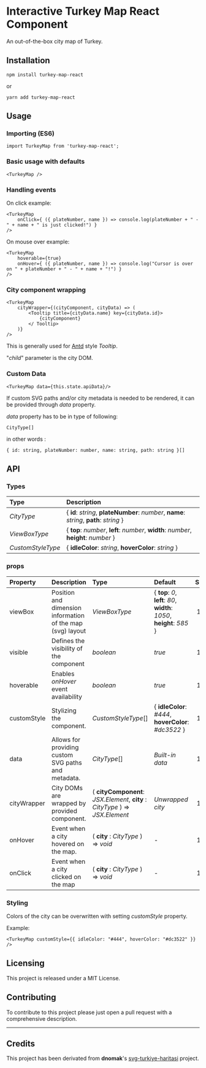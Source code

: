 # Interactive Turkey Map React Component

An out-of-the-box city map of Turkey.

## Installation

```
npm install turkey-map-react
```

or

```
yarn add turkey-map-react
```

## Usage

### Importing (ES6)

```
import TurkeyMap from 'turkey-map-react';
```

### Basic usage with defaults
```
<TurkeyMap />
```

### Handling events
On click example:
```
<TurkeyMap 
    onClick={ ({ plateNumber, name }) => console.log(plateNumber + " - " + name + " is just clicked!") } 
/>
```

On mouse over example:
```
<TurkeyMap 
    hoverable={true}
    onHover={ ({ plateNumber, name }) => console.log("Cursor is over on " + plateNumber + " - " + name + "!") } 
/>
```
### City component wrapping
```
<TurkeyMap
    cityWrapper={(cityComponent, cityData) => ( 
        <Tooltip title={cityData.name} key={cityData.id}> 
            {cityComponent} 
        </ Tooltip> 
    )}
/>
```
This is generally used for [Antd](https://ant.design/components/tooltip/) style *Tooltip*. 

"*child*" parameter is the city DOM.

### Custom Data
```
<TurkeyMap data={this.state.apiData}/>
```
If custom SVG paths and/or city metadata is needed to be rendered, it can be provided through *data* property.

*data* property has to be in type of following:
```
CityType[] 
```
in other words : 
```
{ id: string, plateNumber: number, name: string, path: string }[]
```

## API

### Types
| Type              | Description                                                                             |
| :---------------- | :-------------------------------------------------------------------------------------- |
| *CityType*        | { **id**: *string*, **plateNumber**: *number*, **name**: *string*, **path**: *string* } |
| *ViewBoxType*     | { **top**: *number*, **left**: *number*, **width**: *number*, **height**: *number* }    |
| *CustomStyleType* | { **idleColor**: *string*, **hoverColor**: *string* }                                   |

### props

| Property    | Description                                                | Type                                                                         | Default                                                                | Since |
| :---------- | :--------------------------------------------------------- | :--------------------------------------------------------------------------- | :--------------------------------------------------------------------- | ----: |
| viewBox     | Position and dimension information of the map (svg) layout | *ViewBoxType*                                                                | { **top**: *0*, **left**: *80*, **width**: *1050*, **height**: *585* } | 1.0.0 |
| visible     | Defines the visibility of the component                    | *boolean*                                                                    | *true*                                                                 | 1.0.0 |
| hoverable   | Enables *onHover* event availability                       | *boolean*                                                                    | *true*                                                                 | 1.0.0 |
| customStyle | Stylizing the component.                                   | *CustomStyleType*[]                                                          | { **idleColor**: *#444*, **hoverColor**: *#dc3522* }                   | 1.0.0 |
| data        | Allows for providing custom SVG paths and metadata.        | *CityType*[]                                                                 | *Built-in data*                                                        | 1.0.0 |
| cityWrapper | City DOMs are wrapped by provided component.               | ( **cityComponent**: *JSX.Element*, **city** : *CityType* ) => *JSX.Element* | *Unwrapped city*                                                       | 1.0.0 |
| onHover     | Event when a city hovered on the map.                      | ( **city** : *CityType* ) => *void*                                          | -                                                                      | 1.0.0 |
| onClick     | Event when a city clicked on the map                       | ( **city** : *CityType* ) => *void*                                          | -                                                                      | 1.0.0 |

### Styling
Colors of the city can be overwritten with setting *customStyle* property.

Example:
```
<TurkeyMap customStyle={{ idleColor: "#444", hoverColor: "#dc3522" }} />
```

## Licensing
This project is released under a MIT License.

## Contributing
To contribute to this project please just open a pull request with a comprehensive description.

---
## Credits

This project has been derivated from **dnomak**'s [svg-turkiye-haritasi][dnomak-link] project. 

[dnomak-link]:https://github.com/dnomak/svg-turkiye-haritasi
